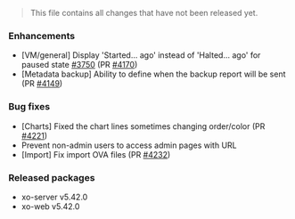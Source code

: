> This file contains all changes that have not been released yet.

### Enhancements

- [VM/general] Display 'Started... ago' instead of 'Halted... ago' for paused state [#3750](https://github.com/vatesfr/xen-orchestra/issues/3750) (PR [#4170](https://github.com/vatesfr/xen-orchestra/pull/4170))
- [Metadata backup] Ability to define when the backup report will be sent (PR [#4149](https://github.com/vatesfr/xen-orchestra/pull/4149))

### Bug fixes

- [Charts] Fixed the chart lines sometimes changing order/color (PR [#4221](https://github.com/vatesfr/xen-orchestra/pull/4221))
- Prevent non-admin users to access admin pages with URL
- [Import] Fix import OVA files (PR [#4232](https://github.com/vatesfr/xen-orchestra/pull/4232))

### Released packages

- xo-server v5.42.0
- xo-web v5.42.0

